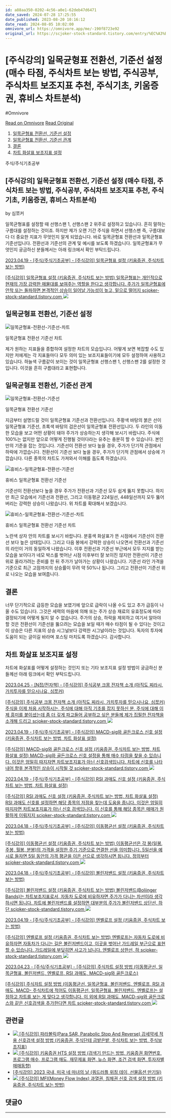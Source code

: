 ```yaml
---
id: a88aa350-0202-4c56-a0e1-62deb47d6471
date_saved: 2024-07-28 17:25:55
date_published: 2023-08-20 10:16:12
date_read: 2024-08-05 10:02:00
omnivore_url: https://omnivore.app/me/-190f8723e92
original_url: https://scjoker-stock-standard.tistory.com/entry/%EC%A3%BC%EC%8B%9D%EA%B0%95%EC%9D%98-%EC%9D%BC%EB%AA%A9%EA%B7%A0%ED%98%95%ED%91%9C%EC%A0%84%ED%99%98%EC%84%A0%EA%B8%B0%EC%A4%80%EC%84%A0
---
```


# [주식강의] 일목균형표 전환선, 기준선 설정 (매수 타점, 주식차트 보는 방법, 주식공부, 주식차트 보조지표 추천, 주식기초, 키움증권, 휴비스 차트분석)
#Omnivore
 
[Read on Omnivore](https://omnivore.app/me/-190f8723e92)
[Read Original](https://scjoker-stock-standard.tistory.com/entry/%EC%A3%BC%EC%8B%9D%EA%B0%95%EC%9D%98-%EC%9D%BC%EB%AA%A9%EA%B7%A0%ED%98%95%ED%91%9C%EC%A0%84%ED%99%98%EC%84%A0%EA%B8%B0%EC%A4%80%EC%84%A0)
 
1. [일목균형표 전환선, 기준선 설정](#일목균형표-전환선,-기준선-설정)
2. [일목균형표 전환선, 기준선 관계](#일목균형표-전환선,-기준선-관계)
3. [결론](#결론)
4. [차트 화살표 보조지표 설정](#차트-화살표-보조지표-설정)

주식/주식기초공부

## \[주식강의\] 일목균형표 전환선, 기준선 설정 (매수 타점, 주식차트 보는 방법, 주식공부, 주식차트 보조지표 추천, 주식기초, 키움증권, 휴비스 차트분석)

by 심쪼커 

일목균형표를 설정할 때 선행스팬 1, 선행스팬 2 위주로 설정하고 있습니다. 흔히 말하는 구름대를 설정하는 것이죠. 하지만 제가 오랜 기간 주식을 하면서 선행스팬 즉, 구름대보다 더 중요한 지표가 무엇인지 알게 되었습니다. 바로 일목균형표 전환선과 일목균형표 기준선입니다. 전환선과 기준선의 관계 및 예시를 보도록 하겠습니다. 일목균형표가 무엇인지 궁금하신 분들께서는 아래 링크에서 확인 부탁드립니다.

[2023.04.19 - \[주식/주식기초공부\] - \[주식강의\] 일목균형표 설정 (키움증권, 주식차트 보는 방법)](https://scjoker-stock-standard.tistory.com/entry/%EC%A3%BC%EC%8B%9D%EA%B0%95%EC%9D%98-%EC%9D%BC%EB%AA%A9%EA%B7%A0%ED%98%95%ED%91%9C%EC%84%A4%EC%A0%95)

[ \[주식강의\] 일목균형표 설정 (키움증권, 주식차트 보는 방법) 일목균형표는 개인적으로 현재의 가장 강력한 매물대를 보여주는 역할을 한다고 생각합니다. 주가가 일목균형표에 안착 또는 돌파하면 본격적인 상승이 일어날 가능성이 높고, 밑으로 떨어지 scjoker-stock-standard.tistory.com ](https://scjoker-stock-standard.tistory.com/entry/%EC%A3%BC%EC%8B%9D%EA%B0%95%EC%9D%98-%EC%9D%BC%EB%AA%A9%EA%B7%A0%ED%98%95%ED%91%9C%EC%84%A4%EC%A0%95)![](https://proxy-prod.omnivore-image-cache.app/0x0,szVsEDNNix7a6un6QW35TxsX4PcpwvdgUTSCor_qmcUs/https://scrap.kakaocdn.net/dn/dq1Okq/hyTFd5U0dW/i6wekjyKCdPTmDRbuoLSl1/img.png?width=600&height=317&face=0_0_600_317,https://scrap.kakaocdn.net/dn/nnRtu/hyTFo7pd5c/fJZUOjfKOYE2oO5kKosx9K/img.png?width=600&height=317&face=0_0_600_317,https://scrap.kakaocdn.net/dn/dxXh87/hyTIHYzcvZ/57el9sYugVanEZkuqgqbB0/img.png?width=600&height=317&face=0_0_600_317)

## 일목균형표 전환선, 기준선 설정

![일목균형표-전환선-기준선-차트](https://proxy-prod.omnivore-image-cache.app/0x0,sruJubgEzlEeMqovZD50IsP61QiVXa4ltZEo-S5M4wZk/https://blog.kakaocdn.net/dn/bClCGp/btsrCwyqdGx/PvP9gxQxJKavSJYOH7g5rk/img.png)

일목균형표 전환선 기준선 차트

제가 원하는 지표들을 종합하여 설정한 차트의 모습입니다. 어떻게 보면 복잡할 수도 있지만 저에게는 각 지표들마다 모두 의미 있는 보조지표들이기에 모두 설정하여 사용하고 있습니다. 하늘색 구름같이 보이는 것이 일목균형표 선행스팬 1, 선행스팬 2를 설정한 것입니다. 이것을 흔히 구름대라고 표현합니다.

## 일목균형표 전환선, 기준선 관계

![일목균형표-전환선-기준선](https://proxy-prod.omnivore-image-cache.app/0x0,s9JLmE_QGOnP1R9NQvhIx72mih8BWP9aF-23T6lA9UEA/https://blog.kakaocdn.net/dn/dy8Jlh/btsrBmXnfkH/EKWRI9WZNeS3yQax80zIkk/img.png)

일목균형표 전환선 기준선

지금부터 설명드릴 것이 일목균형표 기준선과 전환선입니다. 주황색 바탕의 붉은 선이 일목균형표 기준선, 초록색 바탕의 검은선이 일목균형표 전환선입니다. 두 라인의 이동한 모습을 보고 어떤 상황이 돼야 주가가 상승하는지 생각해 보시기 바랍니다. 주식에 100%는 없지만 앞으로 어떻게 진행될 것이다라는 유추는 충분히 할 수 있습니다. 본인만의 기준을 잡는 것입니다. 기준선이 전환선 보다 높을 경우, 주가가 단기적 관점에서 하락에 가깝습니다. 전환선이 기준선 보다 높을 경우, 주가가 단기적 관점에서 상승에 가깝습니다. 다른 종목의 차트도 가져와서 이해를 돕도록 하겠습니다.

![휴비스-일목균형표-전환선-기준선](https://proxy-prod.omnivore-image-cache.app/0x0,s7cdLWp-fPr59R1CV-UYpHlNJ-28F7v_u5UzAURm-eEE/https://blog.kakaocdn.net/dn/bYmDP2/btsryrEEArU/o5uck2715ok1j4b9Qc48P1/img.png)

휴비스 일목균형표 전환선 기준선

기준선이 전환선보다 높을 경우 주가가 전환선과 기준선 모두 쉽게 뚫지 못합니다. 하지만 최근 모습에서 기준선과 전환선, 그리고 이동평균 224일선, 448일선까지 모두 뚫어버리는 강력한 상승이 나왔습니다. 위 차트를 확대해서 보겠습니다.

![휴비스-일목균형표-전환선-기준선-차트](https://proxy-prod.omnivore-image-cache.app/0x0,s3smxuENIRSdH6QRpZi04z6jGCvp1lN1FpUdpYAFcGII/https://blog.kakaocdn.net/dn/HJ38X/btsrwDevZF7/ozPNTCmjfFdu8QMkHyxRS0/img.png)

휴비스 일목균형표 전환선 기준선 차트

노란색 상자 안의 차트를 보시기 바랍니다. 분홍색 화살표가 뜬 시점에서 기준선이 전환선 보다 높은 상태입니다. 그리고 다음 봉에서 강력한 상승이 나오면서 전환선과 기준선의 라인이 거의 동일하게 나왔습니다. 이후 전환선과 기준선 부근에서 모두 지지를 받는 모습을 보이다가 네모 박스를 벗어난 시점 이후부터 잘 보이진 않지만 전환선이 기준선 위로 올라가려는 준비를 한 뒤 주가가 날아가는 상황이 나왔습니다. 기준선 라인 가격을 기준으로 최근 고점까지의 상승률이 무려 약 50%나 됩니다. 그리고 전환선이 기준선 위로 나오는 모습을 보여줍니다.

## 결론

너무 단기적으로 급등한 모습을 보였기에 앞으로 급락이 나올 수도 있고 추가 급등이 나올 수도 있습니다. 그것은 세력의 마음에 의해 또는 주가 상승 재료의 유효정도에 따라 결정되기에 어떻게 될지 알 수 없습니다. 주가의 상승, 하락을 제외하고 여기서 알아야 할 것은 전환선이 기준선을 뚫으려는 모습을 보일 때가 매수 타점이 될 수 있다는 것이고 이 상승은 다른 지표의 상승 시그널보다 강력한 시그널이라는 것입니다. 독자의 투자에 도움이 되는 글이길 바라며 포스팅 마치도록 하겠습니다. 감사합니다.

## 차트 화살표 보조지표 설정

차트에 화살표를 어떻게 설정하는 것인지 또는 기타 보조지표 설정 방법이 궁금하신 분들께선 아래 링크에서 확인 부탁드립니다.

[2023.04.25 - \[N잡/전자책\] - \[주식강의\] 주식공부 크몽 전자책 소개 (아직도 찌라시, 가치투자를 믿으시나요, 심쪼커)](https://scjoker-stock-standard.tistory.com/entry/%EC%A3%BC%EC%8B%9D%EA%B0%95%EC%9D%98-%EC%A3%BC%EC%8B%9D%EA%B3%B5%EB%B6%80-%ED%81%AC%EB%AA%BD-%EC%A0%84%EC%9E%90%EC%B1%85-%EC%86%8C%EA%B0%9C-%EC%95%84%EC%A7%81%EB%8F%84-%EC%B0%8C%EB%9D%BC%EC%8B%9C-%EA%B0%80%EC%B9%98%ED%88%AC%EC%9E%90%EB%A5%BC-%EB%AF%BF%EC%9C%BC%EC%8B%9C%EB%82%98%EC%9A%94-%EC%8B%AC%EC%AA%BC%EC%BB%A4)

[ \[주식강의\] 주식공부 크몽 전자책 소개 (아직도 찌라시, 가치투자를 믿으시나요, 심쪼커) 주식을 이제 처음 시작하시는, 주식에 대해 아직 기초를 잡지 못하신 분, 주식에 대해 이제 흥미를 붙이셨는데 좀 더 깊게 파고들어 공부하고 싶은 분들께 제가 집필한 전자책을 소개해 드리고 scjoker-stock-standard.tistory.com ](https://scjoker-stock-standard.tistory.com/entry/%EC%A3%BC%EC%8B%9D%EA%B0%95%EC%9D%98-%EC%A3%BC%EC%8B%9D%EA%B3%B5%EB%B6%80-%ED%81%AC%EB%AA%BD-%EC%A0%84%EC%9E%90%EC%B1%85-%EC%86%8C%EA%B0%9C-%EC%95%84%EC%A7%81%EB%8F%84-%EC%B0%8C%EB%9D%BC%EC%8B%9C-%EA%B0%80%EC%B9%98%ED%88%AC%EC%9E%90%EB%A5%BC-%EB%AF%BF%EC%9C%BC%EC%8B%9C%EB%82%98%EC%9A%94-%EC%8B%AC%EC%AA%BC%EC%BB%A4)![](https://proxy-prod.omnivore-image-cache.app/0x0,sqf6sGLrnaPSbiwVlM5jy7sXPjiikuq2Khl_AK7bPA0k/https://scrap.kakaocdn.net/dn/ccQHR3/hyTFlpjJqL/rEQP1ooAHNlpz7Oi1plMhk/img.png?width=600&height=667&face=0_0_600_667,https://scrap.kakaocdn.net/dn/bgyxf1/hyTIB47ysF/6R8h8ZtKwdWGc6W94Vrffk/img.png?width=600&height=667&face=0_0_600_667,https://scrap.kakaocdn.net/dn/i4HIB/hyTFpywfkG/agGiK0F743ASdgpMlmojMK/img.png?width=600&height=667&face=0_0_600_667)

[2023.04.19 - \[주식/주식기초공부\] - \[주식강의\] MACD-sig와 골든크로스 신호 설정 (키움증권, 주식차트 보는 방법, 차트 화살표 설정)](https://scjoker-stock-standard.tistory.com/entry/%EC%A3%BC%EC%8B%9D%EA%B0%95%EC%9D%98-MACD-sig%EC%99%80-%EA%B3%A8%EB%93%A0%ED%81%AC%EB%A1%9C%EC%8A%A4-%EC%8B%A0%ED%98%B8-%EC%84%A4%EC%A0%95)

[ \[주식강의\] MACD-sig와 골든크로스 신호 설정 (키움증권, 주식차트 보는 방법, 차트 화살표 설정) MACD-sig와 골든크로스 신호 설정을 통해 매수 타점을 찾을 수 있습니다. 이것은 엄밀히 따지자면 차트보조지표가 아닌 신호검색입니다. 차트에 신호를 나타내어 향후 본격적인 상승이 시작될 것 scjoker-stock-standard.tistory.com ](https://scjoker-stock-standard.tistory.com/entry/%EC%A3%BC%EC%8B%9D%EA%B0%95%EC%9D%98-MACD-sig%EC%99%80-%EA%B3%A8%EB%93%A0%ED%81%AC%EB%A1%9C%EC%8A%A4-%EC%8B%A0%ED%98%B8-%EC%84%A4%EC%A0%95)![](https://proxy-prod.omnivore-image-cache.app/0x0,sShxpk3SFljTLL505crmWMhXvAtjnnlEdtM6MNfUck24/https://scrap.kakaocdn.net/dn/enRZdg/hyTINLfRU2/3FBvkSrhaWnuVOYAKpKeiK/img.png?width=700&height=383&face=0_0_700_383,https://scrap.kakaocdn.net/dn/bOg2pO/hyTIGL7R0e/H8pMKEBYmTKFDzC5colBoK/img.png?width=700&height=383&face=0_0_700_383,https://scrap.kakaocdn.net/dn/riBdF/hyTIR1bBTL/MXAkEUiEM0fhWekYm4X1Gk/img.png?width=700&height=383&face=0_0_700_383)

[2023.04.19 - \[주식/주식기초공부\] - \[주식강의\] RSI 과매도 신호 설정 (키움증권, 주식차트 보는 방법, 차트 화살표 설정)](https://scjoker-stock-standard.tistory.com/entry/%EC%A3%BC%EC%8B%9D%EA%B0%95%EC%9D%98-RSI%EA%B3%BC%EB%A7%A4%EB%8F%84-%EC%8B%A0%ED%98%B8-%EC%84%A4%EC%A0%95)

[ \[주식강의\] RSI 과매도 신호 설정 (키움증권, 주식차트 보는 방법, 차트 화살표 설정) RSI 과매도 신호를 설정하면 해당 종목의 저점을 찾는데 도움을 줍니다. 이것은 엄밀히 따지자면 차트보조지표가 아닌 신호 검색입니다. 이 신호를 통해 해당 종목은 매매가 원활하게 이뤄지지 scjoker-stock-standard.tistory.com ](https://scjoker-stock-standard.tistory.com/entry/%EC%A3%BC%EC%8B%9D%EA%B0%95%EC%9D%98-RSI%EA%B3%BC%EB%A7%A4%EB%8F%84-%EC%8B%A0%ED%98%B8-%EC%84%A4%EC%A0%95)![](https://proxy-prod.omnivore-image-cache.app/0x0,sylUgbkCHCpALqK3VSmK79KgujqQuDYUVYoKWZDwleCw/https://scrap.kakaocdn.net/dn/bmWfmw/hyTFj567ga/mScnOvqHOyYKRJqRtwxOI0/img.png?width=700&height=385&face=0_0_700_385,https://scrap.kakaocdn.net/dn/dqwGLo/hyTFoTUor4/PVzB6Jxy5adUJCH2258THk/img.png?width=700&height=385&face=0_0_700_385,https://scrap.kakaocdn.net/dn/u5Mmk/hyTIKud6AW/4ySig45W7kQtj9mdGtuUok/img.png?width=700&height=385&face=0_0_700_385)

[2023.04.18 - \[주식/주식기초공부\] - \[주식강의\] 이동평균선 설정 (키움증권, 주식차트 보는 방법)](https://scjoker-stock-standard.tistory.com/entry/%EC%A3%BC%EC%8B%9D%EA%B0%95%EC%9D%98-%EC%9D%B4%EB%8F%99%ED%8F%89%EA%B7%A0%EC%84%A0%EC%84%A4%EC%A0%95)

[ \[주식강의\] 이동평균선 설정 (키움증권, 주식차트 보는 방법) 이동평균선은 각 봉(일봉, 주봉, 월봉, 분봉)의 가격을 설정한 주기 기준으로 연결한 선을 의미합니다. 5일선을 예시로 들자면 5일 동안의 가격 평균을 이은 선으로 생각하시면 됩니다. 정의부터 scjoker-stock-standard.tistory.com ](https://scjoker-stock-standard.tistory.com/entry/%EC%A3%BC%EC%8B%9D%EA%B0%95%EC%9D%98-%EC%9D%B4%EB%8F%99%ED%8F%89%EA%B7%A0%EC%84%A0%EC%84%A4%EC%A0%95)![](https://proxy-prod.omnivore-image-cache.app/0x0,sG674IqblZeDeN7fExsRElPfAD50L3O5m3dRVycDINaA/https://scrap.kakaocdn.net/dn/i1WdH/hyTFm9D0tU/sQBY4Y6X7FDOQky1Lk6Rs0/img.png?width=400&height=347&face=0_0_400_347,https://scrap.kakaocdn.net/dn/9DpT7/hyTIBKO4B4/tlfRY1K4EQ7g3LM2cJOX90/img.png?width=400&height=347&face=0_0_400_347,https://scrap.kakaocdn.net/dn/EOw9L/hyTFol24sh/hVsXkE88oi1fm9Q1BwqFck/img.png?width=295&height=561&face=0_0_295_561)

[2023.04.18 - \[주식/주식기초공부\] - \[주식강의\] 볼린저밴드 설정 (키움증권, 주식차트 보는 방법)](https://scjoker-stock-standard.tistory.com/entry/%EC%A3%BC%EC%8B%9D%EA%B0%95%EC%9D%98-%EB%B3%BC%EB%A6%B0%EC%A0%80%EB%B0%B4%EB%93%9C%EC%84%A4%EC%A0%95)

[ \[주식강의\] 볼린저밴드 설정 (키움증권, 주식차트 보는 방법) 볼린저밴드(Boliinger Bands)는 차트보조지표로서, 자동차 도로에 비유하자면 주가가 다니는 차선이라 생각하시면 됩니다. 차트에 볼린저밴드를 설정하면 대부분의 주가가 볼린저밴드 상단선, 하단 scjoker-stock-standard.tistory.com ](https://scjoker-stock-standard.tistory.com/entry/%EC%A3%BC%EC%8B%9D%EA%B0%95%EC%9D%98-%EB%B3%BC%EB%A6%B0%EC%A0%80%EB%B0%B4%EB%93%9C%EC%84%A4%EC%A0%95)![](https://proxy-prod.omnivore-image-cache.app/0x0,sNLUfbO8thDrw0rroIDFqc_wqAW-QT8V10UEKD_Vgiq8/https://scrap.kakaocdn.net/dn/ecNBFP/hyTFb74Non/KVjVro59qBgYRAczKf4Fxk/img.png?width=600&height=309&face=0_0_600_309,https://scrap.kakaocdn.net/dn/bEZl1p/hyTIJPCId1/NAKRXOw2wAFfFVPBluLGr1/img.png?width=600&height=309&face=0_0_600_309,https://scrap.kakaocdn.net/dn/oOO3B/hyTIRfORut/GFLspbxfhVKfTyL9ydt500/img.png?width=600&height=309&face=0_0_600_309)

[2023.04.19 - \[주식/주식기초공부\] - \[주식강의\] 엔벨로프 설정 (키움증권, 주식차트 보는 방법)](https://scjoker-stock-standard.tistory.com/entry/%EC%A3%BC%EC%8B%9D%EA%B0%95%EC%9D%98-%EC%97%94%EB%B2%A8%EB%A1%9C%ED%94%84%EC%84%A4%EC%A0%95)

[ \[주식강의\] 엔벨로프 설정 (키움증권, 주식차트 보는 방법) 엔벨로프는 자동차 도로에 비유하자면 자동차가 다니는 길은 볼린저밴드이고, 이곳을 벗어난 가드레일 부근으로 표현할 수 있습니다. 가드레일에 부딪히면 사고가 납니다. 엔벨로프 상한선, 하 scjoker-stock-standard.tistory.com ](https://scjoker-stock-standard.tistory.com/entry/%EC%A3%BC%EC%8B%9D%EA%B0%95%EC%9D%98-%EC%97%94%EB%B2%A8%EB%A1%9C%ED%94%84%EC%84%A4%EC%A0%95)![](https://proxy-prod.omnivore-image-cache.app/0x0,sdb5eZbl44Ewf6oTj6Fuzp5HUjh5TDWSflkklxxkMhPA/https://scrap.kakaocdn.net/dn/c0KQew/hyTFi7czRR/RLWp5OmhLc2YtPmpMFKepk/img.png?width=600&height=314&face=0_0_600_314,https://scrap.kakaocdn.net/dn/lk2NJ/hyTIFNdJXY/1msyRCazUpppdqyFfVYOzK/img.png?width=600&height=314&face=0_0_600_314,https://scrap.kakaocdn.net/dn/fwoI7/hyTIM6EcXw/nOoRmSgCsxYQ1O15sHEGCK/img.png?width=600&height=314&face=0_0_600_314)

[2023.04.23 - \[주식/주식기초공부\] - \[주식강의\] 주식차트 설정 방법 (이동평균선, 일목균형표, 볼린저밴드, 엔벨로프, RSI 과매도, MACD-sig와 골든크로스)](https://scjoker-stock-standard.tistory.com/entry/%EC%A3%BC%EC%8B%9D%EA%B0%95%EC%9D%98-%EC%A3%BC%EC%8B%9D%EC%B0%A8%ED%8A%B8%EC%84%A4%EC%A0%95%EB%B0%A9%EB%B2%95)

[ \[주식강의\] 주식차트 설정 방법 (이동평균선, 일목균형표, 볼린저밴드, 엔벨로프, RSI 과매도, MACD- 주식차트에 적어도 이동평균선, 일목균형표, 볼린저밴드, 엔벨로프는 설정하고 차트를 보는 게 맞다고 생각합니다. 이 외에 RSI 과매도, MACD-sig와 골든크로스와 같은 신호검색을 추가한다면 차트 scjoker-stock-standard.tistory.com ](https://scjoker-stock-standard.tistory.com/entry/%EC%A3%BC%EC%8B%9D%EA%B0%95%EC%9D%98-%EC%A3%BC%EC%8B%9D%EC%B0%A8%ED%8A%B8%EC%84%A4%EC%A0%95%EB%B0%A9%EB%B2%95)![](https://proxy-prod.omnivore-image-cache.app/0x0,s1Khndb1NwapkzjSj-4O_8yDwQMudxqKso7Yd0Bs5UyA/https://scrap.kakaocdn.net/dn/NfLGw/hyTIE1QrGv/vcKWoqGdV8JW6oYsrGlka1/img.png?width=800&height=800&face=0_0_800_800,https://scrap.kakaocdn.net/dn/gvyCx/hyTIOcj0bb/AYRojNca7BpF5jOz93ZjaK/img.png?width=800&height=800&face=0_0_800_800)

## 관련글

* [ ![](https://proxy-prod.omnivore-image-cache.app/0x0,seRUzk8cZuEBIhDW4QXM2Y1DtnrDhExOQTSwmRAe2b1w/https://i1.daumcdn.net/thumb/C176x120/?fname=https://img1.daumcdn.net/thumb/R750x0/?scode=mtistory2&fname=https%3A%2F%2Fblog.kakaocdn.net%2Fdn%2FEiiyR%2FbtssUNFrgQh%2FXlDBHkkrIL5GJaAKeAxz00%2Fimg.png) \[주식강의\] 파라볼릭(Para SAR, Parabolic Stop And Reverse) 강세약세 적용 신호검색 설정 방법 (키움증권, 주식단테 금밭은밭, 주식차트 보는 방법, 주식보조지표) ](https://scjoker-stock-standard.tistory.com/entry/%EA%B0%95%EC%9D%98-Para-SAR?category=1103769)
* [ ![](https://proxy-prod.omnivore-image-cache.app/0x0,saQTsLlrHcWbm_Sk_OvMOT1MyzVsQmZNOKEHtZXjcLvg/https://i1.daumcdn.net/thumb/C176x120/?fname=https://img1.daumcdn.net/thumb/R750x0/?scode=mtistory2&fname=https%3A%2F%2Fblog.kakaocdn.net%2Fdn%2FyLp6D%2FbtsrEyCgUi9%2FqDHEtkWQnTLmDJPSJekH2k%2Fimg.png) \[주식강의\] 키움증권 HTS 설정 방법 (검색기 만드는 방법, 키움증권 화면번호, 프로그램 매수, 프로그램 매도, 재무제표 화면, 뉴스 화면, 조건 검색 화면, 투자자별 매매동향) ](https://scjoker-stock-standard.tistory.com/entry/%EC%A3%BC%EC%8B%9D%EA%B0%95%EC%9D%98-%ED%82%A4%EC%9B%80%EC%A6%9D%EA%B6%8CHTS%EC%84%A4%EC%A0%95%EB%B0%A9%EB%B2%95?category=1103769)
* [ \[주식강의\] 2023 국내, 미국 네 마녀의 날 (쿼드러플 위칭 데이, 선물옵션 만기일) ](https://scjoker-stock-standard.tistory.com/entry/%EC%A3%BC%EC%8B%9D%EA%B0%95%EC%9D%98-%EB%84%A4%EB%A7%88%EB%85%80%EC%9D%98%EB%82%A0?category=1103769)
* [ ![](https://proxy-prod.omnivore-image-cache.app/0x0,sJy2RRK0ovrojICZy6TRn-mOSLOKBKd93EPHlFhiHqOs/https://i1.daumcdn.net/thumb/C176x120/?fname=https://img1.daumcdn.net/thumb/R750x0/?scode=mtistory2&fname=https%3A%2F%2Fblog.kakaocdn.net%2Fdn%2FdiCEop%2FbtseBeXhhT8%2FJCqlU6UbVhtEpw6kn0AstK%2Fimg.jpg) \[주식강의\] MFI(Money Flow Index) 과열권, 침체권 신호 검색 설정 방법 (키움증권, 주식차트 보는 방법) ](https://scjoker-stock-standard.tistory.com/entry/%EC%A3%BC%EC%8B%9D%EA%B0%95%EC%9D%98-MFI?category=1103769)

## 댓글0

---